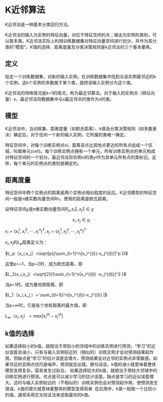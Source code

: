 

# K近邻算法

K近邻法是一种基本分类回归方法。

K近邻法的输入为实例的特征向量，对应于特征空间的点；输出为实例的类别，可以取多类。K近邻法实际上利用训练数据集对特征向量空间进行划分，并作为其分类的“模型”。K值的选择、距离度量及分类决策规则是k近邻法的三个基本要素。

## 定义

给定一个训练数据集，对新的输入实例，在训练数据集中找到与该实例最邻近的k个实例，这k个实例的多数属于某个类，就把该输入实例分为这个类。

K近邻法的特殊情况是k=1的情况，称为最近邻算法。对于输入的实例点（特征向量）x，最近邻法将数据集中与x最近邻点的类作为x的类。

## 模型

K近邻法中，当训练集、距离度量（如欧氏距离）、k值及分类决策规则（如多数表决）确定后，对于任何一个新的输入实例，它所属的类唯一确定。

特征空间中，对每个训练实例点xi，距离该点比其他点更近的所有点组成一个区域，叫做单元(cell)。每个训练实例点拥有一个单元，所有训练实例点的单元构成对特征空间的一个划分。最近邻法将实例xi的类yi作为其单元所有点的类标记。这样，每个单元的实例点的类别是确定的。

## 距离度量

特征空间中两个实例点的距离是两个实例点相似程度的反应。K近邻模型的特征空间一般是n维实数向量空间Rn。使用的距离是欧氏距离。

设特征空间$\chi$是n维实数向量空间$R_n$,$x_i{2} , x_j{2} \in \chi$

$$x_i, x_j \in \chi; $$    

$x_i={(x_i^1,x_i^2,\cdots,x_i^n)}^T;x_j={(x_j^1,x_j^2,\cdots,x_j^n)}^T$

$x_i,x_j$的$L_p$距离定义为：

$L_p（x_i,x_j）=\sqrt[p]{\sum_{l=1}^n|x_i^{(l)}-x_j^{(l)}|^p )}$

这里p>=1，当p=2时，成为欧氏距离，即

$L_2(x_i,x_j）=\sqrt[2]{(\sum_{l=1}^n|x_i^{(l)} -x_j^{(l)}|^2 }$

当p=1时，成为曼哈顿距离，即

$L_1（x_i,x_j ）= \sum_{(l=1)}^n|x_i^{(l)}-x_j^{(l)} |$

当p=$\infty$时，它是各个坐标距离的最大值，即

$L_\infty（x_i,x_j ）=max|x_i^{(l)}-x_j^{(l)} |$

## k值的选择

如果选择较小的k值，就相当于用较小的邻域中的训练实例进行预测，“学习”的近似误差会减小，只有与输入实例较近的（相似的）训练实例才会对预测结果起作用。但缺点是“学习”的估计误差会增大，预测结果会对近邻的实例点非常敏感。如果邻近的实例点恰巧是噪声，预测就会出错。换句话说，k值的减小就意味着整体模型变得复杂，容易发生过拟合。
如果选择较大的k值，就相当于用较大邻域中的训练实例进行预测。优点是可以减少学习的估计误差。缺点是学习的近似误差增大。这时与输入实例较远的（不相似的）训练实例也会对预测起作用，使预测发生错误，k值的增大就意味着整体的模型变得简单.
在应用中，k值一般取一个比较小的值。通常采用交叉验证法来选取最优的k值。
